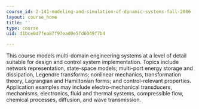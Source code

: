 ```yaml
---
course_id: 2-141-modeling-and-simulation-of-dynamic-systems-fall-2006
layout: course_home
title: ''
type: course
uid: d1bce0d7fea87f97ead0e5fd6049f7b4

---
```

This course models multi-domain engineering systems at a level of detail suitable for design and control system implementation. Topics include network representation, state-space models; multi-port energy storage and dissipation, Legendre transforms; nonlinear mechanics, transformation theory, Lagrangian and Hamiltonian forms; and control-relevant properties. Application examples may include electro-mechanical transducers, mechanisms, electronics, fluid and thermal systems, compressible flow, chemical processes, diffusion, and wave transmission.
